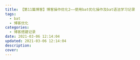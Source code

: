 ```yaml
---
title: 【第11篇博客】博客操作优化2——使用bat优化操作及bat语法学习记录
tags:
  - bat
  - 博客优化
categories:
  - 博客搭建记录
date: 2021-03-06 12:14:04
updated: 2021-03-06 12:14:04
description:
cover:
---
```

